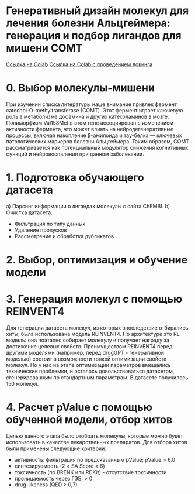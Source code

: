 # Генеративный дизайн молекул для лечения болезни Альцгеймера: генерация и подбор лигандов для мишени COMT
[Ссылка на Colab](https://colab.research.google.com/drive/1EgSozEf-E9pYQLNNVQmoC4snITXW0VV5?usp=sharing)
[Ссылка на Colab с проведением докинга](https://colab.research.google.com/drive/14GHFp21NUD6Sa5JIt9cQkPhQtELPJInL?usp=sharing)

# 0. Выбор молекулы-мишени 
При изучении списка литературы наше внимание привлек фермент catechol-O-methyltransferase (COMT). Этот фермент играет ключевую роль в метаболизме дофамина и других катехоламинов в мозге. Полиморфизм Val158Met в этом гене ассоциирован с изменением активности фермента, что может влиять на нейродегенеративные процессы, включая накопление β-амилоида и тау-белка — ключевых патологических маркеров болезни Альцгеймера.
Таким образом, COMT рассматривается как потенциальный модулятор снижения когнитивных функций и нейровоспаления при данном заболевании. 


# 1. Подготовка обучающего датасета
а) Парсинг информации о лигандах молекулы с сайта ChEMBL
b) Очистка датасета:
- Фильтрация по типу данных
- Удаление пропусков
- Рассмотрение и обработка дубликатов


# 2. Выбор, оптимизация и обучение модели


# 3. Генерация молекул с помощью REINVENT4
Для генерации датасета молекул, из которых впоследствие отбирались хиты, была использована модель REINVENT4. По архитектуре это RL-модель: она поэтапно собирает молекулу и получает награду за достижение целевых свойств.
Преимуществом REINVENT4 перед другими моделями (например, перед drugGPT - генеративной моделью) состоит в возможности тонкой оптимизации свойств молекул. Но у нас на этапе оптимизации параметров вмешались технические проблемки, и осталось довольствоваться датасетом, сгенерированным по стандартным параметрам. В датасете получилось 150 молекул.

# 4. Расчет pValue с помощью обученной модели, отбор хитов
Целью данного этапа было отобрать молекулы, которые можно будет использовать в качестве лекарственных препаратов. 
Для отбора хитов были применены следующие критерии:
- активность: фильтрация по предсказанным pValue; pValue > 6.0
- синтезируемость (2 < SA Score < 6)
- токсичность  (по BRENK или RDKit) - отсутствие токсичности
- проницаемость через ГЭБ: > 0
- drug-likeness (QED > 0,7)
